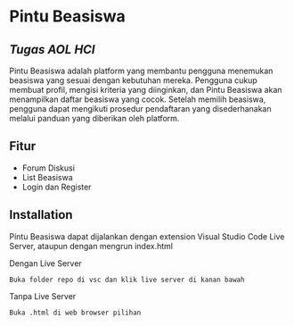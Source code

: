 # Pintu Beasiswa
## _Tugas AOL HCI_

Pintu Beasiswa adalah platform yang membantu pengguna menemukan beasiswa yang sesuai dengan kebutuhan mereka. Pengguna cukup membuat profil, mengisi kriteria yang diinginkan, dan Pintu Beasiswa akan menampilkan daftar beasiswa yang cocok. Setelah memilih beasiswa, pengguna dapat mengikuti prosedur pendaftaran yang disederhanakan melalui panduan yang diberikan oleh platform.

## Fitur

- Forum Diskusi
- List Beasiswa
- Login dan Register

## Installation

Pintu Beasiswa dapat dijalankan dengan extension Visual Studio Code Live Server, ataupun dengan mengrun index.html

Dengan Live Server

```
Buka folder repo di vsc dan klik live server di kanan bawah
```

Tanpa Live Server

```
Buka .html di web browser pilihan
```
